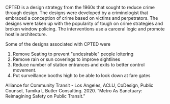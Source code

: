 
CPTED is a design strategy from the 1960s that sought to reduce crime through design. The designs were developed by a criminologist that embraced a conception of crime based on victims and perpetrators. The designs were taken up with the popularity of tough on crime strategies and broken window policing. The interventions use a carceral logic and promote hostile architecture. 

Some of the designs associated with CPTED were
1. Remove Seating to prevent "undesirable" people loitering 
2. Remove rain or sun coverings to improve sightlines
3. Reduce number of station entrances and exits to better control movement.  
4. Put surveillance booths high to be able to look down at fare gates


Alliance for Community Transit - Los Angeles, ACLU, CoDesign, Public Counsel, Tamika L Butler Consulting. 2020. “Metro As Sanctuary: Reimagining Safety on Public Transit.”